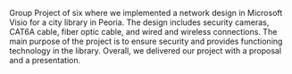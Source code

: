 Group Project of six where we implemented a network design in Microsoft Visio for a city library in Peoria. The design includes security cameras, CAT6A cable, fiber optic cable, and wired and wireless connections. The main purpose of the project is to ensure security and provides functioning technology in the library. Overall, we delivered our project with a proposal and a presentation.
